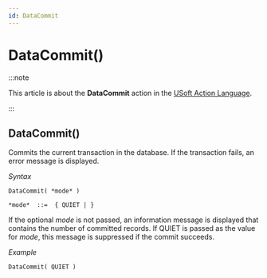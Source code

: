 ```yaml
---
id: DataCommit
---
```


# DataCommit()




:::note

This article is about the **DataCommit** action in the [USoft Action Language](/Task_flow/Action_Language_reference/USoft_Action_Language.md).

:::

## **DataCommit()**

Commits the current transaction in the database. If the transaction fails, an error message is displayed.

*Syntax*

```
DataCommit( *mode* )

*mode*  ::=  { QUIET | }
```

If the optional *mode* is not passed, an information message is displayed that contains the number of committed records. If QUIET is passed as the value for *mode*, this message is suppressed if the commit succeeds.

*Example*

```
DataCommit( QUIET )
```

 